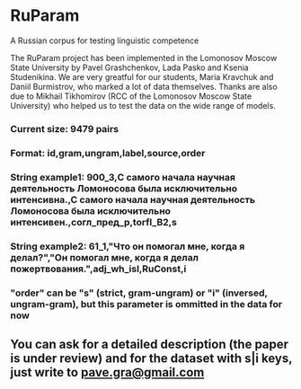 # RuParam
A Russian corpus for testing linguistic competence

The RuParam project has been implemented in the Lomonosov Moscow State University by Pavel Grashchenkov, Lada Pasko and Ksenia Studenikina. We are very greatful for our students, Maria Kravchuk and Daniil Burmistrov, who marked a lot of data themselves. Thanks are also due to Mikhail Tikhomirov (RCC of the Lomonosov Moscow State University) who helped us to test the data on the wide range of models.

### Current size: 9479 pairs
### Format:	id,gram,ungram,label,source,order
### String example1: 900_3,С самого начала научная деятельность Ломоносова была исключительно интенсивна.,С самого начала научная деятельность Ломоносова была исключительно интенсивен.,согл_пред_р,torfl_B2,s
### String example2: 61_1,"Что он помогал мне, когда я делал?","Он помогал мне, когда я делал пожертвования.",adj_wh_isl,RuConst,i
### "order" can be "s" (strict, gram-ungram) or "i" (inversed, ungram-gram), but this parameter is ommitted in the data for now

## You can ask for a detailed description (the paper is under review) and for the dataset with s|i keys, just write to pave.gra@gmail.com

